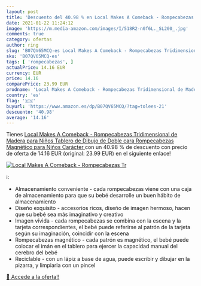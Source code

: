 ```yaml
---
layout: post
title: 'Descuento del 40.98 % en Local Makes A Comeback - Rompecabezas Tr'
date: 2021-01-22 11:24:12
image: 'https://m.media-amazon.com/images/I/518R2-n0f6L._SL200_.jpg'
comments: true
category: ofertas
author: ring
slug: 'B07QV65MCQ-es Local Makes A Comeback - Rompecabezas Tridimensional de...'
sku: 'B07QV65MCQ-es'
tags: [ 'rompecabezas', ]
actualPrice: 14.16 EUR
currency: EUR
price: 14.16
comparePrice: 23.99 EUR
prodname: 'Local Makes A Comeback - Rompecabezas Tridimensional de Madera para Niños  Tablero de Dibujo de Doble cara Rompecabezas Magnético para Niños  Carácter '
country: 'es'
flag: '🇪🇸'
buyurl: 'https://www.amazon.es/dp/B07QV65MCQ/?tag=tolees-21'
descuento: '40.98'
average: '14.16'
---
```


Tienes [Local Makes A Comeback - Rompecabezas Tridimensional de Madera para Niños  Tablero de Dibujo de Doble cara Rompecabezas Magnético para Niños  Carácter ](https://www.amazon.es/dp/B07QV65MCQ/?tag=tolees-21) con un 40.98 % de descuento con precio de oferta de 14.16 EUR (original: 23.99 EUR) en el siguiente enlace!

[![Local Makes A Comeback - Rompecabezas Tr](https://m.media-amazon.com/images/I/518R2-n0f6L._SL200_.jpg)](https://www.amazon.es/dp/B07QV65MCQ/?tag=tolees-21)

ℹ️:

- Almacenamiento conveniente - cada rompecabezas viene con una caja de almacenamiento para que su bebé desarrolle un buen hábito de almacenamiento
- Diseño exquisito - accesorios ricos, diseño de imagen hermoso, hacen que su bebé sea más imaginativo y creativo
- Imagen vívida - cada rompecabezas se combina con la escena y la tarjeta correspondientes, el bebé puede referirse al patrón de la tarjeta según su imaginación, coincidir con la escena
- Rompecabezas magnético - cada patrón es magnético, el bebé puede colocar el imán en el tablero para ejercer la capacidad manual del cerebro del bebé
- Reciclable - con un lápiz a base de agua, puede escribir y dibujar en la pizarra, y limpiarla con un pincel

[🛒 Accede a la oferta!!](https://www.amazon.es/dp/B07QV65MCQ/?tag=tolees-21)
